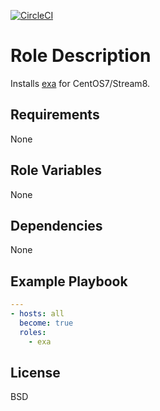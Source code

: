 [![CircleCI](https://circleci.com/gh/ansible-roles-mamono210/exa/tree/main.svg?style=svg)](https://circleci.com/gh/ansible-roles-mamono210/exa/tree/main)

Role Description
=========

Installs [exa](https://github.com/ogham/exa) for CentOS7/Stream8.

Requirements
------------

None

Role Variables
--------------

None

Dependencies
------------

None

Example Playbook
----------------

```YAML
---
- hosts: all
  become: true
  roles:
    - exa
```

License
-------

BSD
